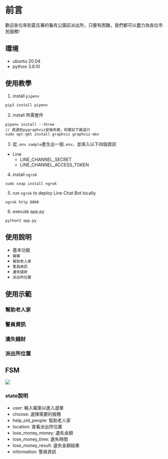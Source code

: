 # 前言
歡迎各位來到葛氏署的龜有公園前派出所，只要有困難，我們都可以盡力為各位市民服務!
## 環境
- ubuntu 20.04
- python 3.8.10
## 使用教學
1. install `pipenv`
```shell
pip3 install pipenv
```
2. install 所需套件
```shell
pipenv install --three
// 若遇到pygraphviz安裝失敗，則嘗試下面這行
sudo apt-get install graphviz graphviz-dev
```
3. 從`.env.sample`產生出一個`.env`，並填入以下四個資訊

- Line
    - LINE_CHANNEL_SECRET
    - LINE_CHANNEL_ACCESS_TOKEN
4. install `ngrok`

```shell
sudo snap install ngrok
```
5. run `ngrok` to deploy Line Chat Bot locally
```shell
ngrok http 8000
```
6. execute app.py
```shell
python3 app.py
```
## 使用說明
- 基本功能
- `報案`
- `幫助老人家`
- `警員資訊`
- `遺失錢財`
- `派出所位置`    
## 使用示範
### 幫助老人家

### 警員資訊

### 遺失錢財

### 派出所位置

## FSM
![](https://img.onl/1zBDsZ)

### state說明
- user: 輸入報案以進入選單
- choose: 選擇需要的服務
- help_old_people: 幫助老人家
- location: 查看派出所位置
- lose_money_money: 遺失金額
- lose_money_time: 遺失時間
- lose_money_result: 遺失金額結果
- information: 警員資訊



